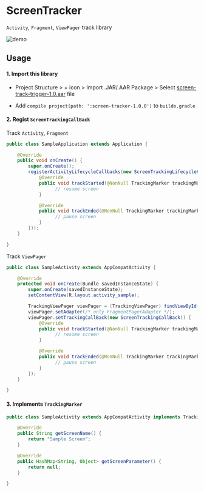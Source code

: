 # ScreenTracker

`Activity`, `Fragment`, `ViewPager` track library

![demo](https://raw.githubusercontent.com/roana0229/ScreenTrackingApp/master/demo.gif)

## Usage

#### 1. Import this library

- Project Structure > + icon > Import .JAR/.AAR Package > Select [screen-track-trigger-1.0.aar](https://raw.githubusercontent.com/roana0229/ScreenTrackingApp/master/screen-tracker-1.0.0.aar) file

- Add `compile project(path: ':screen-tracker-1.0.0')` to `builde.gradle`


#### 2. Regist `ScreenTrackingCallBack`

Track `Activity`, `Fragment`

```.java
public class SampleApplication extends Application {

    @Override
    public void onCreate() {
        super.onCreate();
        registerActivityLifecycleCallbacks(new ScreenTrackingLifecycleHandler(new ScreenTrackingCallBack() {
            @Override
            public void trackStarted(@NonNull TrackingMarker trackingMarker) {
                  // resume screen
            }

            @Override
            public void trackEnded(@NonNull TrackingMarker trackingMarker, long exposureTime) {
                  // pause screen
            }
        }));
    }

}
```

Track `ViewPager`

```.java
public class SampleActivity extends AppCompatActivity {

    @Override
    protected void onCreate(Bundle savedInstanceState) {
        super.onCreate(savedInstanceState);
        setContentView(R.layout.activity_sample);

        TrackingViewPager viewPager = (TrackingViewPager) findViewById(R.id.view_pager);
        viewPager.setAdapter(/* only FragmentPagerAdapter */);
        viewPager.setTrackingCallBack(new ScreenTrackingCallBack() {
            @Override
            public void trackStarted(@NonNull TrackingMarker trackingMarker) {
                  // resume screen
            }

            @Override
            public void trackEnded(@NonNull TrackingMarker trackingMarker, long exposureTime) {
                  // pause screen
            }
        });
    }

}
```

#### 3. Implements `TrackingMarker`

```.java
public class SampleActivity extends AppCompatActivity implements TrackingMarker {

    @Override
    public String getScreenName() {
        return "Sample Screen";
    }

    @Override
    public HashMap<String, Object> getScreenParameter() {
        return null;
    }

}
```
